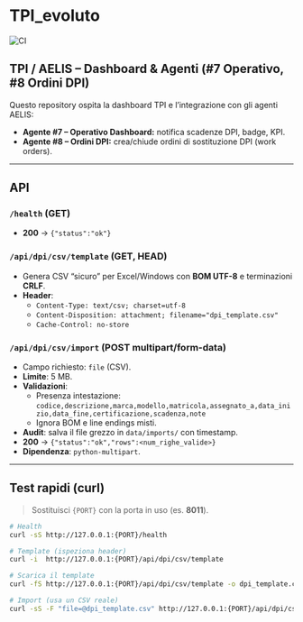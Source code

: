 # TPI_evoluto
![CI](https://github.com/aicreator76/TPI_evoluto/actions/workflows/ci.yml/badge.svg)

## TPI / AELIS – Dashboard & Agenti (#7 Operativo, #8 Ordini DPI)
Questo repository ospita la dashboard TPI e l’integrazione con gli agenti AELIS:
- **Agente #7 – Operativo Dashboard:** notifica scadenze DPI, badge, KPI.
- **Agente #8 – Ordini DPI:** crea/chiude ordini di sostituzione DPI (work orders).

---

## API

### `/health` (GET)
- **200** → `{"status":"ok"}`

### `/api/dpi/csv/template` (GET, HEAD)
- Genera CSV “sicuro” per Excel/Windows con **BOM UTF-8** e terminazioni **CRLF**.
- **Header**:
  - `Content-Type: text/csv; charset=utf-8`
  - `Content-Disposition: attachment; filename="dpi_template.csv"`
  - `Cache-Control: no-store`

### `/api/dpi/csv/import` (POST multipart/form-data)
- Campo richiesto: `file` (CSV).
- **Limite**: 5 MB.
- **Validazioni**:
  - Presenza intestazione:  
    `codice,descrizione,marca,modello,matricola,assegnato_a,data_inizio,data_fine,certificazione,scadenza,note`
  - Ignora BOM e line endings misti.
- **Audit**: salva il file grezzo in `data/imports/` con timestamp.
- **200** → `{"status":"ok","rows":<num_righe_valide>}`
- **Dipendenza**: `python-multipart`.

---

## Test rapidi (curl)

> Sostituisci `{PORT}` con la porta in uso (es. **8011**).

```bash
# Health
curl -sS http://127.0.0.1:{PORT}/health

# Template (ispeziona header)
curl -i  http://127.0.0.1:{PORT}/api/dpi/csv/template

# Scarica il template
curl -fS http://127.0.0.1:{PORT}/api/dpi/csv/template -o dpi_template.csv

# Import (usa un CSV reale)
curl -sS -F "file=@dpi_template.csv" http://127.0.0.1:{PORT}/api/dpi/csv/import
